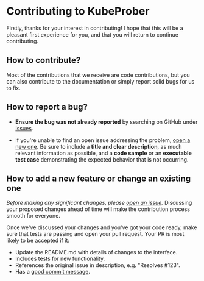 # Contributing to KubeProber

Firstly, thanks for your interest in contributing! I hope that this will be a
pleasant first experience for you, and that you will return to continue
contributing.


## How to contribute?

Most of the contributions that we receive are code contributions, but you can
also contribute to the documentation or simply report solid bugs
for us to fix.


## How to report a bug?

* **Ensure the bug was not already reported** by searching on GitHub under [Issues](https://github.com/erda-project/kubeprober/issues).

* If you're unable to find an open issue addressing the problem, [open a new one](https://github.com/erda-project/kubeprober/issues/new/choose). Be sure to include a **title and clear description**, as much relevant information as possible, and a **code sample** or an **executable test case** demonstrating the expected behavior that is not occurring.


## How to add a new feature or change an existing one

_Before making any significant changes, please [open an issue](https://github.com/erda-project/kubeprober/issues)._ Discussing your proposed changes ahead of time will make the contribution process smooth for everyone.

Once we've discussed your changes and you've got your code ready, make sure that tests are passing and open your pull request. Your PR is most likely to be accepted if it:

* Update the README.md with details of changes to the interface.
* Includes tests for new functionality.
* References the original issue in description, e.g. "Resolves #123".
* Has a [good commit message](http://tbaggery.com/2008/04/19/a-note-about-git-commit-messages.html).